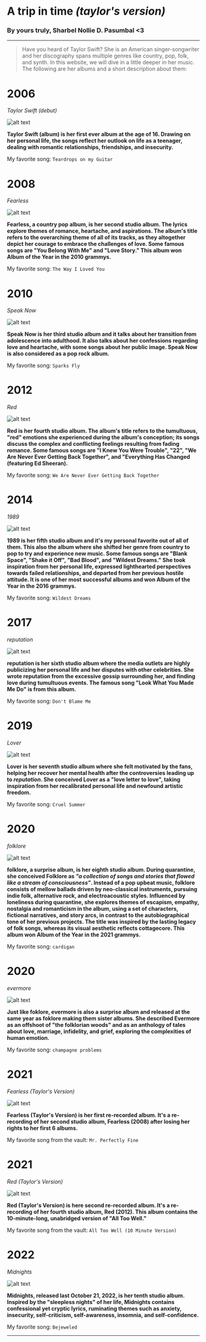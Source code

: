 # A trip in time *(taylor's version)*
### By yours truly, Sharbel Nollie D. Pasumbal <3
---
>Have you heard of Taylor Swift? She is an American singer-songwriter and her discography spans multiple genres like country, pop, folk, and synth. In this website, we will dive in a little deeper in her music. The following are her albums and a short description about them:

# 2006
*Taylor Swift (debut)* 

![alt text](https://upload.wikimedia.org/wikipedia/en/1/1f/Taylor_Swift_-_Taylor_Swift.png)

**Taylor Swift (album) is her first ever album at the age of 16. Drawing on her personal life, the songs reflect her outlook on life as a teenager, dealing with romantic relationships, friendships, and insecurity.**

My favorite song: `Teardrops on my Guitar`

# 2008
*Fearless*

![alt text](https://upload.wikimedia.org/wikipedia/en/8/86/Taylor_Swift_-_Fearless.png)

**Fearless, a country pop album, is her second studio album. The lyrics explore themes of romance, heartache, and aspirations. The album's title refers to the overarching theme of all of its tracks, as they altogether depict her courage to embrace the challenges of love. Some famous songs are "You Belong With Me" and "Love Story." This album won Album of the Year in the 2010 grammys.**

My favorite song: `The Way I Loved You`

# 2010
*Speak Now*

![alt text](https://upload.wikimedia.org/wikipedia/en/8/8f/Taylor_Swift_-_Speak_Now_cover.png)

**Speak Now is her third studio album and it talks about her transition from adolescence into adulthood. It also talks about her confessions regarding love and heartache, with some songs about her public image. Speak Now is also considered as a pop rock album.**

My favorite song: `Sparks Fly`

# 2012
*Red*

![alt text](https://upload.wikimedia.org/wikipedia/en/e/e8/Taylor_Swift_-_Red.png)

**Red is her fourth studio album. The album's title refers to the tumultuous, "red" emotions she experienced during the album's conception; its songs discuss the complex and conflicting feelings resulting from fading romance. Some famous songs are "I Knew You Were Trouble", "22", "We Are Never Ever Getting Back Together", and "Everything Has Changed (featuring Ed Sheeran).**

My favorite song: `We Are Never Ever Getting Back Together`

# 2014
*1989*

![alt text](https://upload.wikimedia.org/wikipedia/en/f/f6/Taylor_Swift_-_1989.png)

**1989 is her fifth studio album and it's my personal favorite out of all of them. This also the album where she shifted her genre from country to pop to try and experience new music. Some famous songs are "Blank Space", "Shake it Off", "Bad Blood", and "Wildest Dreams." She took inspiration from her personal life, expressed lighthearted perspectives towards failed relationships, and departed from her previous hostile attitude. It is one of her most successful albums and won Album of the Year in the 2016 grammys.**

My favorite song: `Wildest Dreams`

# 2017
*reputation*

![alt text](https://upload.wikimedia.org/wikipedia/en/f/f2/Taylor_Swift_-_Reputation.png)

**reputation is her sixth studio album where the media outlets are highly publicizing her personal life and her disputes with other celebrities. She wrote reputation from the excessive gossip surrounding her, and finding love during tumultuous events. The famous song "Look What You Made Me Do" is from this album.**

My favorite song: `Don't Blame Me`

# 2019
*Lover*

![alt text](https://upload.wikimedia.org/wikipedia/en/thumb/c/cd/Taylor_Swift_-_Lover.png/220px-Taylor_Swift_-_Lover.png)

**Lover is her seventh studio album where she felt motivated by the fans, helping her recover her mental health after the controversies leading up to *reputation*. She conceived Lover as a "love letter to love", taking inspiration from her recalibrated personal life and newfound artistic freedom.**

My favorite song: `Cruel Summer`

# 2020
*folklore*

![alt text](https://upload.wikimedia.org/wikipedia/en/f/f8/Taylor_Swift_-_Folklore.png)

**folklore, a surprise album, is her eighth studio album. During quarantine, she conceived Folklore as *"a collection of songs and stories that flowed like a stream of consciousness"*. Instead of a pop upbeat music, folklore consists of mellow ballads driven by neo-classical instruments, pursuing indie folk, alternative rock, and electroacoustic styles. Influenced by loneliness during quarantine, she explores themes of escapism, empathy, nostalgia and romanticism in the album, using a set of characters, fictional narratives, and story arcs, in contrast to the autobiographical tone of her previous projects. The title was inspired by the lasting legacy of folk songs, whereas its visual aesthetic reflects cottagecore. This album won Album of the Year in the 2021 grammys.**

My favorite song: `cardigan`

# 2020
*evermore*

![alt text](https://upload.wikimedia.org/wikipedia/en/0/0a/Taylor_Swift_-_Evermore.png)

**Just like foklore, evermore is also a surprise album and released at the same year as foklore making them sister albums. She described Evermore as an offshoot of "the folklorian woods" and as an anthology of tales about love, marriage, infidelity, and grief, exploring the complexities of human emotion.**

My favorite song: `champagne problems`

# 2021
*Fearless (Taylor's Version)*

![alt text](https://upload.wikimedia.org/wikipedia/en/5/5b/Fearless_%28Taylor%27s_Version%29_%282021_album_cover%29_by_Taylor_Swift.png)

**Fearless (Taylor's Version) is her first re-recorded album. It's a re-recording of her second studio album, Fearless (2008) after losing her rights to her first 6 albums.**

My favorite song from the vault: `Mr. Perfectly Fine`

# 2021
*Red (Taylor's Version)*

![alt text](https://upload.wikimedia.org/wikipedia/en/4/47/Taylor_Swift_-_Red_%28Taylor%27s_Version%29.png)

**Red (Taylor's Version) is here second re-recorded album. It's a re-recording of her fourth studio album, Red (2012). This album contains the 10-minute-long, unabridged version of "All Too Well."**

My favorite song from the vault: `All Too Well (10 Minute Version)`

# 2022
*Midnights*

![alt text](https://upload.wikimedia.org/wikipedia/en/9/9f/Midnights_-_Taylor_Swift.png)

**Midnights, released last October 21, 2022, is her tenth studio album. Inspired by the "sleepless nights" of her life, Midnights contains confessional yet cryptic lyrics, ruminating themes such as anxiety, insecurity, self-criticism, self-awareness, insomnia, and self-confidence.**

My favorite song: `Bejeweled`

---
